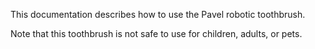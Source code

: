 This documentation describes how to use the Pavel robotic toothbrush.  

Note that this toothbrush is not safe to use for children, adults, or pets.